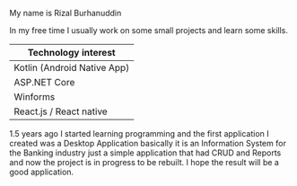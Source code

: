 My name is Rizal Burhanuddin

In my free time I usually work on some small projects and learn some skills.

| Technology interest |
| -- |
| Kotlin (Android Native App)|
| ASP.NET Core |
| Winforms |
| React.js / React native |

1.5 years ago I started learning programming and the first application I created was a Desktop Application basically it is an Information System for the Banking industry just a simple application that had CRUD and Reports and now the project is in progress to be rebuilt. I hope the result will be a good application.


